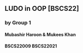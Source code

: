 ## LUDO in OOP [BSCS22]
### by Group 1
#### Mubashir Haroon & Mukees Khan
#### BSCS22009		BSCS22021

